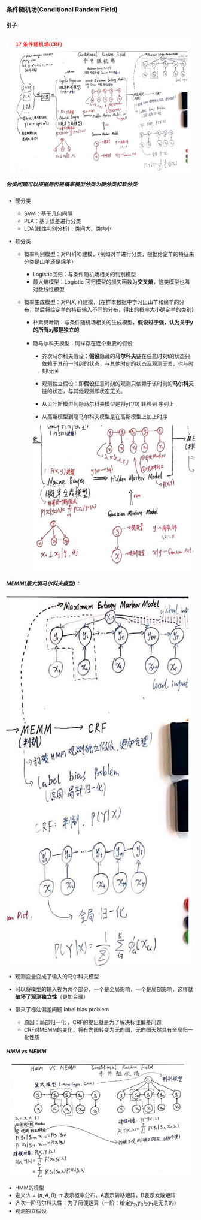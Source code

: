 ### 条件随机场(Conditional Random Field)

#### 引子

![img](../../img/crf1.png)

##### 分类问题可以根据是否是概率模型分类为硬分类和软分类

- 硬分类

  - SVM：基于几何间隔
  - PLA：基于误差进行分类
  - LDA(线性判别分析)：类间大，类内小

- 软分类

  - 概率判别模型：对$P(Y|X)$建模，{例如对羊进行分类，根据给定羊的特征来分类是山羊还是绵羊}

    - Logistic回归：与条件随机场相关的判别模型
    - 最大熵模型：Logistic 回归模型的损失函数为**交叉熵**，这类模型也叫对数线性模型

  - 概率生成模型：对$P(X,Y)$建模，{在样本数据中学习出山羊和绵羊的分布，然后将给定羊的特征输入不同的分布，得出的概率大小确定羊的类别}  

    - 朴素贝叶斯：与条件随机场相关的生成模型，**假设过于强，认为关于y的所有$x_i$都是独立的**

    - 隐马尔科夫模型：同样存在连个重要的假设

      - 齐次马尔科夫假设：**假设**隐藏的**马尔科夫**链在任意时刻t的状态只依赖于其前一时刻的状态，与其他时刻的状态及观测无关，也与时刻t无关
      - 观测独立假设：即**假设**任意时刻的观测只依赖于该时刻的**马尔科夫**链的状态，与其他观测即状态无关。

      - 从贝叶斯模型到隐马尔科夫模型是将y(1/0) 转移到 序列上
      - 从高斯模型到隐马尔科夫模型是在高斯模型上加上时序

      ![img](../../img/hmm1.png)

##### MEMM(最大熵马尔科夫模型)：

![img](../../img/memm1.png)

- 观测变量变成了输入的马尔科夫模型
- 可以将模型的输入视为两个部分，一个是全局影响，一个是局部影响，这样就**破坏了观测独立性**（更加合理）

- 带来了标注偏差问题 label bias problem
  - 原因：局部归一化 ，CRF的提出就是为了解决标注偏差问题
  - CRF对MEMM的变化，将有向图转变为无向图，无向图天然具有全局归一化性质

##### HMM vs MEMM

![img](../../img/crf2.png)

-  HMM的模型
  - 定义:$\lambda = (\pi,A,B)$, $\pi$ 表示概率分布，A表示转移矩阵，B表示发散矩阵
  - 齐次一阶马尔科夫性：为了简便运算（一阶：给定$y_2$,$y_3$与$y_1$是无关的）
  - 观测独立假设